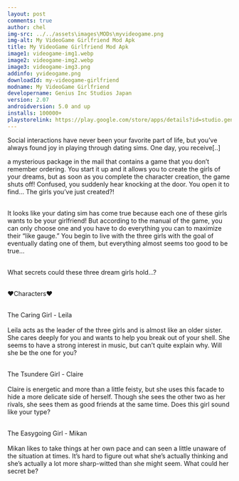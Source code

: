 ```yaml
---
layout: post
comments: true
author: chel
img-src: ../../assets\images\MODs\myvideogame.png
img-alt: My VideoGame Girlfriend Mod Apk
title: My VideoGame Girlfriend Mod Apk
image1: videogame-img1.webp
image2: videogame-img2.webp
image3: videogame-img3.png
addinfo: yvideogame.png
downloadId: my-videogame-girlfriend
modname: My VideoGame Girlfriend
developername: Genius Inc Studios Japan
version: 2.07
androidversion: 5.0 and up
installs: 100000+
playstorelink: https://play.google.com/store/apps/details?id=studio.genius.bishoujogame
---
```

<p>Social interactions have never been your favorite part of life, but you’ve always found joy in playing through dating sims. One day, you receive[..]

a mysterious package in the mail that contains a game that you don’t remember ordering. You start it up and it allows you to create the girls of your dreams, but as soon as you complete the character creation, the game shuts off! Confused, you suddenly hear knocking at the door. You open it to find… The girls you’ve just created?!<br><br>

It looks like your dating sim has come true because each one of these girls wants to be your girlfriend! But according to the manual of the game, you can only choose one and you have to do everything you can to maximize their “like gauge.” You begin to live with the three girls with the goal of eventually dating one of them, but everything almost seems too good to be true…<br><br>

What secrets could these three dream girls hold…?<br><br>

♥Characters♥<br><br>

The Caring Girl - Leila<br><br>
Leila acts as the leader of the three girls and is almost like an older sister. She cares deeply for you and wants to help you break out of your shell. She seems to have a strong interest in music, but can’t quite explain why. Will she be the one for you?<br><br>

The Tsundere Girl - Claire<br><br>
Claire is energetic and more than a little feisty, but she uses this facade to hide a more delicate side of herself. Though she sees the other two as her rivals, she sees them as good friends at the same time. Does this girl sound like your type?<br><br>

The Easygoing Girl - Mikan<br><br>
Mikan likes to take things at her own pace and can seen a little unaware of the situation at times. It’s hard to figure out what she’s actually thinking and she’s actually a lot more sharp-witted than she might seem. What could her secret be?</p>